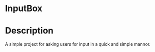 InputBox
========

Description
===========
A simple project for asking users for input in a quick and simple mannor.
